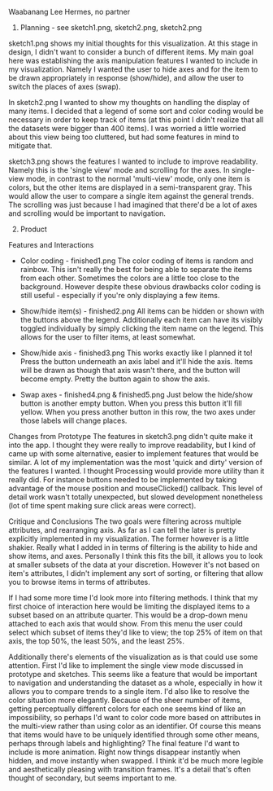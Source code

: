 Waabanang Lee Hermes, no partner

1. Planning - see sketch1.png, sketch2.png, sketch2.png

sketch1.png shows my initial thoughts for this visualization. At this stage in design, I didn't want to consider a bunch of different items. My main goal here was establishing the axis manipulation features I wanted to include in my visualization. Namely I wanted the user to hide axes and for the item to be drawn appropriately in response (show/hide), and allow the user to switch the places of axes (swap).

In sketch2.png I wanted to show my thoughts on handling the display of many items. I decided that a legend of some sort and color coding would be necessary in order to keep track of items (at this point I didn't realize that all the datasets were bigger than 400 items). I was worried a little worried about this view being too cluttered, but had some features in mind to mitigate that.

sketch3.png shows the features I wanted to include to improve readability. Namely this is the 'single view' mode and scrolling for the axes. In single-view mode, in contrast to the normal 'multi-view' mode, only one item is colors, but the other items are displayed in a semi-transparent gray. This would allow the user to compare a single item against the general trends. The scrolling was just because I had imagined that there'd be a lot of axes and scrolling would be important to navigation.  

2. Product

Features and Interactions
* Color coding - finished1.png
The color coding of items is random and rainbow. This isn't really the best for being able to separate the items from each other. Sometimes the colors are a little too close to the background. However despite these obvious drawbacks color coding is still useful - especially if you're only displaying a few items.

* Show/hide item(s) - finished2.png
All items can be hidden or shown with the buttons above the legend. Additionally each item can have its visibly toggled individually by simply clicking the item name on the legend. This allows for the user to filter items, at least somewhat.

* Show/hide axis - finished3.png
This works exactly like I planned it to! Press the button underneath an axis label and it'll hide the axis. Items will be drawn as though that axis wasn't there, and the button will become empty. Pretty the button again to show the axis.

* Swap axes - finished4.png & finished5.png
Just below the hide/show button is another empty button. When you press this button it'll fill yellow. When you press another button in this row, the two axes under those labels will change places.

Changes from Prototype
The features in sketch3.png didn't quite make it into the app. I thought they were really to improve readability, but I kind of came up with some alternative, easier to implement features that would be similar. A lot of my implementation was the most 'quick and dirty' version of the features I wanted. I thought Processing would provide more utility than it really did. For instance buttons needed to be implemented by taking advantage of the mouse position and mouseClicked() callback. This level of detail work wasn't totally unexpected, but slowed development nonetheless (lot of time spent making sure click areas were correct).

Critique and Conclusions
The two goals were filtering across multiple attributes, and rearranging axis. As far as I can tell the later is pretty explicitly implemented in my visualization. The former however is a little shakier. Really what I added in in terms of filtering is the ability to hide and show items, and axes. Personally I think this fits the bill, it allows you to look at smaller subsets of the data at your discretion. However it's not based on item's attributes, I didn't implement any sort of sorting, or filtering that allow you to browse items in terms of attributes.

If I had some more time I'd look more into filtering methods. I think that my first choice of interaction here would be limiting the displayed items to a subset based on an attribute quarter. This would be a drop-down menu attached to each axis that would show. From this menu the user could select which subset of items they'd like to view; the top 25% of item on that axis, the top 50%, the least 50%, and the least 25%.

Additionally there's elements of the visualization as is that could use some attention. First I'd like to implement the single view mode discussed in prototype and sketches. This seems like a feature that would be important to navigation and understanding the dataset as a whole, especially in how it allows you to compare trends to a single item. I'd also like to resolve the color situation more elegantly. Because of the sheer number of items, getting perceptually different colors for each one seems kind of like an impossibility, so perhaps I'd want to color code more based on attributes in the multi-view rather than using color as an identifier. Of course this means that items would have to be uniquely identified through some other means, perhaps through labels and highlighting? The final feature I'd want to include is more animation. Right now things disappear instantly when hidden, and move instantly when swapped. I think it'd be much more legible and aesthetically pleasing with transition frames. It's a detail that's often thought of secondary, but seems important to me.
